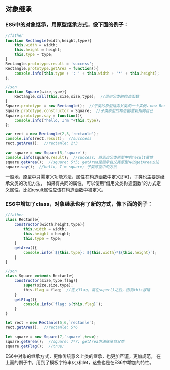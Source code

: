## 对象继承
### ES5中的对象继承，用原型继承方式，像下面的例子：
```javascript
//father
function Rectangle(width,height,type){
    this.width = width;
    this.height = height;
    this.type = type;
}
Rectangle.prototype.result = 'success';
Rectangle.prototype.getArea = function(){
    console.info(this.type + ': ' + this.width + '*' + this.height);
};

//son
function Square(size,type){
    Rectangle.call(this,size,size,type);  //借用父类的构造函数
}
Square.prototype = new Rectangle();  //子类的原型指向父类的一个实例，new Rectanle() 不需要参数
Square.prototype.constructor = Square;  //子类原型的构造器重新指向自己
Square.prototype.say = function(){
    console.info("hello, I'm "+this.type);
};

var rect = new Rectangle(2,3,'rectanle');
console.info(rect.result);  //succcess
rect.getArea();  //rectanle: 2*3

var square = new Square(5,'square');
console.info(square.result);  //success; 继承自父类原型中的result属性
square.getArea();  //square: 5*5; getArea是继承自父类原型中的getArea方法
square.say();  //hello, I'm square; 子类原型中的方法
```
一般地，原型中只需定义功能方法，属性在构造函数中定义即可，子类也主要是继承父类的功能方法，
如果有共同的属性，可以使用“借用父类构造函数”的方式定义属性，比如result属性应该在构造函数中被定义。

### ES6中增加了class，对象继承也有了新的方式，像下面的例子：
```javascript
//father
class Rectanle{
    constructor(width,height,type){
        this.width = width;
        this.height = height;
        this.type = type;
    }
    getArea(){
        console.info(`${this.type}: ${this.width}*${this.height}`);
    }
}

//son
class Square extends Rectanle{
    constructor(size,type,flag){
        super(size,size,type);
        this.flag = flag;  //定义flag，需在super()之后，否则this报错
    }
    getFlag(){
        console.info(`flag: ${this.flag}`);
    }
}

let rect = new Rectanle(5,6,`rectanle`);
rect.getArea();  //rectanle: 5*6

let square = new Square(7,`square`,true);
square.getArea();  //square: 7*7; getArea方法继承自父类
square.getFlag();  //true; 
```
ES6中对象的继承方式，更像传统意义上类的继承，也更加严谨，更加规范，
在上面的例子中，用到了模板字符串`${}`和let，这些也是在ES6中增加的特性。





